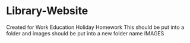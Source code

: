 # Library-Website
Created for Work Education Holiday Homework
This should be put into a folder and images should be put into a new folder name IMAGES
